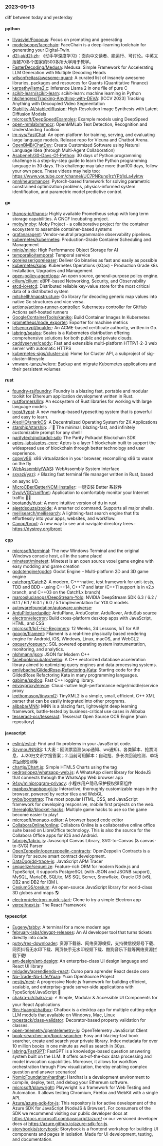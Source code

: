### 2023-09-13
diff between today and yesterday

#### python
* [lllyasviel/Fooocus](https://github.com/lllyasviel/Fooocus): Focus on prompting and generating
* [modelscope/facechain](https://github.com/modelscope/facechain): FaceChain is a deep-learning toolchain for generating your Digital-Twin.
* [d2l-ai/d2l-zh](https://github.com/d2l-ai/d2l-zh): 《动手学深度学习》：面向中文读者、能运行、可讨论。中英文版被70多个国家的500多所大学用于教学。
* [FasterDecoding/Medusa](https://github.com/FasterDecoding/Medusa): Medusa: Simple Framework for Accelerating LLM Generation with Multiple Decoding Heads
* [wilsonfreitas/awesome-quant](https://github.com/wilsonfreitas/awesome-quant): A curated list of insanely awesome libraries, packages and resources for Quants (Quantitative Finance)
* [karpathy/llama2.c](https://github.com/karpathy/llama2.c): Inference Llama 2 in one file of pure C
* [scikit-learn/scikit-learn](https://github.com/scikit-learn/scikit-learn): scikit-learn: machine learning in Python
* [hkchengrex/Tracking-Anything-with-DEVA](https://github.com/hkchengrex/Tracking-Anything-with-DEVA): [ICCV 2023] Tracking Anything with Decoupled Video Segmentation
* [Stability-AI/stablediffusion](https://github.com/Stability-AI/stablediffusion): High-Resolution Image Synthesis with Latent Diffusion Models
* [microsoft/DeepSpeedExamples](https://github.com/microsoft/DeepSpeedExamples): Example models using DeepSpeed
* [open-mmlab/mmocr](https://github.com/open-mmlab/mmocr): OpenMMLab Text Detection, Recognition and Understanding Toolbox
* [lm-sys/FastChat](https://github.com/lm-sys/FastChat): An open platform for training, serving, and evaluating large language models. Release repo for Vicuna and Chatbot Arena.
* [OpenBMB/ChatDev](https://github.com/OpenBMB/ChatDev): Create Customized Software using Natural Language Idea (through Multi-Agent Collaboration)
* [Asabeneh/30-Days-Of-Python](https://github.com/Asabeneh/30-Days-Of-Python): 30 days of Python programming challenge is a step-by-step guide to learn the Python programming language in 30 days. This challenge may take more than100 days, follow your own pace. These videos may help too: https://www.youtube.com/channel/UC7PNRuno1rzYPb1xLa4yktw
* [pnnl/neuromancer](https://github.com/pnnl/neuromancer): Pytorch-based framework for solving parametric constrained optimization problems, physics-informed system identification, and parametric model predictive control.

#### go
* [thanos-io/thanos](https://github.com/thanos-io/thanos): Highly available Prometheus setup with long term storage capabilities. A CNCF Incubating project.
* [moby/moby](https://github.com/moby/moby): Moby Project - a collaborative project for the container ecosystem to assemble container-based systems
* [grafana/agent](https://github.com/grafana/agent): Vendor-neutral programmable observability pipelines.
* [kubernetes/kubernetes](https://github.com/kubernetes/kubernetes): Production-Grade Container Scheduling and Management
* [minio/minio](https://github.com/minio/minio): High Performance Object Storage for AI
* [temporalio/temporal](https://github.com/temporalio/temporal): Temporal service
* [goreleaser/goreleaser](https://github.com/goreleaser/goreleaser): Deliver Go binaries as fast and easily as possible
* [kubernetes/kops](https://github.com/kubernetes/kops): Kubernetes Operations (kOps) - Production Grade k8s Installation, Upgrades and Management
* [open-policy-agent/opa](https://github.com/open-policy-agent/opa): An open source, general-purpose policy engine.
* [cilium/cilium](https://github.com/cilium/cilium): eBPF-based Networking, Security, and Observability
* [etcd-io/etcd](https://github.com/etcd-io/etcd): Distributed reliable key-value store for the most critical data of a distributed system
* [mitchellh/mapstructure](https://github.com/mitchellh/mapstructure): Go library for decoding generic map values into native Go structures and vice versa.
* [actions/actions-runner-controller](https://github.com/actions/actions-runner-controller): Kubernetes controller for GitHub Actions self-hosted runners
* [GoogleContainerTools/kaniko](https://github.com/GoogleContainerTools/kaniko): Build Container Images In Kubernetes
* [prometheus/node_exporter](https://github.com/prometheus/node_exporter): Exporter for machine metrics
* [letsencrypt/boulder](https://github.com/letsencrypt/boulder): An ACME-based certificate authority, written in Go.
* [labring/sealos](https://github.com/labring/sealos): Sealos is a Kubernetes distribution offering comprehensive solutions for both public and private clouds.
* [caddyserver/caddy](https://github.com/caddyserver/caddy): Fast and extensible multi-platform HTTP/1-2-3 web server with automatic HTTPS
* [kubernetes-sigs/cluster-api](https://github.com/kubernetes-sigs/cluster-api): Home for Cluster API, a subproject of sig-cluster-lifecycle
* [vmware-tanzu/velero](https://github.com/vmware-tanzu/velero): Backup and migrate Kubernetes applications and their persistent volumes

#### rust
* [foundry-rs/foundry](https://github.com/foundry-rs/foundry): Foundry is a blazing fast, portable and modular toolkit for Ethereum application development written in Rust.
* [rustformers/llm](https://github.com/rustformers/llm): An ecosystem of Rust libraries for working with large language models
* [typst/typst](https://github.com/typst/typst): A new markup-based typesetting system that is powerful and easy to learn.
* [AleoHQ/snarkOS](https://github.com/AleoHQ/snarkOS): A Decentralized Operating System for ZK Applications
* [starship/starship](https://github.com/starship/starship): ☄🌌️ The minimal, blazing-fast, and infinitely customizable prompt for any shell!
* [paritytech/polkadot-sdk](https://github.com/paritytech/polkadot-sdk): The Parity Polkadot Blockchain SDK
* [aptos-labs/aptos-core](https://github.com/aptos-labs/aptos-core): Aptos is a layer 1 blockchain built to support the widespread use of blockchain through better technology and user experience.
* [copy/v86](https://github.com/copy/v86): x86 virtualization in your browser, recompiling x86 to wasm on the fly
* [WebAssembly/WASI](https://github.com/WebAssembly/WASI): WebAssembly System Interface
* [sxyazi/yazi](https://github.com/sxyazi/yazi): ⚡️ Blazing fast terminal file manager written in Rust, based on async I/O.
* [MicroCBer/BetterNCM-Installer](https://github.com/MicroCBer/BetterNCM-Installer): 一键安装 Better 系软件
* [GyulyVGC/sniffnet](https://github.com/GyulyVGC/sniffnet): Application to comfortably monitor your Internet traffic 🕵️‍♂️
* [bootandy/dust](https://github.com/bootandy/dust): A more intuitive version of du in rust
* [ajeetdsouza/zoxide](https://github.com/ajeetdsouza/zoxide): A smarter cd command. Supports all major shells.
* [meilisearch/meilisearch](https://github.com/meilisearch/meilisearch): A lightning-fast search engine that fits effortlessly into your apps, websites, and workflow.
* [Canop/broot](https://github.com/Canop/broot): A new way to see and navigate directory trees : https://dystroy.org/broot

#### cpp
* [microsoft/terminal](https://github.com/microsoft/terminal): The new Windows Terminal and the original Windows console host, all in the same place!
* [minetest/minetest](https://github.com/minetest/minetest): Minetest is an open source voxel game engine with easy modding and game creation
* [godotengine/godot](https://github.com/godotengine/godot): Godot Engine – Multi-platform 2D and 3D game engine
* [catchorg/Catch2](https://github.com/catchorg/Catch2): A modern, C++-native, test framework for unit-tests, TDD and BDD - using C++14, C++17 and later (C++11 support is in v2.x branch, and C++03 on the Catch1.x branch)
* [marcoslucianops/DeepStream-Yolo](https://github.com/marcoslucianops/DeepStream-Yolo): NVIDIA DeepStream SDK 6.3 / 6.2 / 6.1.1 / 6.1 / 6.0.1 / 6.0 / 5.1 implementation for YOLO models
* [autowarefoundation/autoware.universe](https://github.com/autowarefoundation/autoware.universe): 
* [ArduPilot/ardupilot](https://github.com/ArduPilot/ardupilot): ArduPlane, ArduCopter, ArduRover, ArduSub source
* [electron/electron](https://github.com/electron/electron): Build cross-platform desktop apps with JavaScript, HTML, and CSS
* [microsoft/IoT-For-Beginners](https://github.com/microsoft/IoT-For-Beginners): 12 Weeks, 24 Lessons, IoT for All!
* [google/filament](https://github.com/google/filament): Filament is a real-time physically based rendering engine for Android, iOS, Windows, Linux, macOS, and WebGL2
* [osquery/osquery](https://github.com/osquery/osquery): SQL powered operating system instrumentation, monitoring, and analytics.
* [nlohmann/json](https://github.com/nlohmann/json): JSON for Modern C++
* [facebookincubator/velox](https://github.com/facebookincubator/velox): A C++ vectorized database acceleration library aimed to optimizing query engines and data processing systems.
* [emilybache/GildedRose-Refactoring-Kata](https://github.com/emilybache/GildedRose-Refactoring-Kata): Starting code for the GildedRose Refactoring Kata in many programming languages.
* [gabime/spdlog](https://github.com/gabime/spdlog): Fast C++ logging library.
* [envoyproxy/envoy](https://github.com/envoyproxy/envoy): Cloud-native high-performance edge/middle/service proxy
* [leethomason/tinyxml2](https://github.com/leethomason/tinyxml2): TinyXML2 is a simple, small, efficient, C++ XML parser that can be easily integrated into other programs.
* [alibaba/MNN](https://github.com/alibaba/MNN): MNN is a blazing fast, lightweight deep learning framework, battle-tested by business-critical use cases in Alibaba
* [tesseract-ocr/tesseract](https://github.com/tesseract-ocr/tesseract): Tesseract Open Source OCR Engine (main repository)

#### javascript
* [eslint/eslint](https://github.com/eslint/eslint): Find and fix problems in your JavaScript code.
* [Szymou/NNBS](https://github.com/Szymou/NNBS): 1.大麦：回流票监测(app通知、wx通知)、各类脚本、抢票消息、JJ20扫文识字搜答案；2.当前可用脚本：自动抢、多长次回流检测、单场次回流检测等
* [chartjs/Chart.js](https://github.com/chartjs/Chart.js): Simple HTML5 Charts using the <canvas> tag
* [pedroslopez/whatsapp-web.js](https://github.com/pedroslopez/whatsapp-web.js): A WhatsApp client library for NodeJS that connects through the WhatsApp Web browser app
* [94xy/miniprogram-privacy](https://github.com/94xy/miniprogram-privacy): 小程序用户隐私保护授权弹窗组件
* [mapbox/mapbox-gl-js](https://github.com/mapbox/mapbox-gl-js): Interactive, thoroughly customizable maps in the browser, powered by vector tiles and WebGL
* [twbs/bootstrap](https://github.com/twbs/bootstrap): The most popular HTML, CSS, and JavaScript framework for developing responsive, mobile first projects on the web.
* [therealgliz/blooket-hacks](https://github.com/therealgliz/blooket-hacks): Multiple game hacks to use so the game become easier to play!
* [microsoft/monaco-editor](https://github.com/microsoft/monaco-editor): A browser based code editor
* [CollaboraOnline/online](https://github.com/CollaboraOnline/online): Collabora Online is a collaborative online office suite based on LibreOffice technology. This is also the source for the Collabora Office apps for iOS and Android.
* [fabricjs/fabric.js](https://github.com/fabricjs/fabric.js): Javascript Canvas Library, SVG-to-Canvas (& canvas-to-SVG) Parser
* [OpenZeppelin/openzeppelin-contracts](https://github.com/OpenZeppelin/openzeppelin-contracts): OpenZeppelin Contracts is a library for secure smart contract development.
* [DataDog/dd-trace-js](https://github.com/DataDog/dd-trace-js): JavaScript APM Tracer
* [sequelize/sequelize](https://github.com/sequelize/sequelize): Feature-rich ORM for modern Node.js and TypeScript, it supports PostgreSQL (with JSON and JSONB support), MySQL, MariaDB, SQLite, MS SQL Server, Snowflake, Oracle DB (v6), DB2 and DB2 for IBM i.
* [CesiumGS/cesium](https://github.com/CesiumGS/cesium): An open-source JavaScript library for world-class 3D globes and maps 🌎
* [electron/electron-quick-start](https://github.com/electron/electron-quick-start): Clone to try a simple Electron app
* [vercel/next.js](https://github.com/vercel/next.js): The React Framework

#### typescript
* [Eugeny/tabby](https://github.com/Eugeny/tabby): A terminal for a more modern age
* [february-labs/devgpt-releases](https://github.com/february-labs/devgpt-releases): An AI developer tool that turns tickets directly into code.
* [putyy/res-downloader](https://github.com/putyy/res-downloader): 资源下载器、网络资源嗅探，支持微信视频号下载、网页抖音无水印下载、网页快手无水印视频下载、酷狗音乐下载等网络资源拦截下载!
* [ant-design/ant-design](https://github.com/ant-design/ant-design): An enterprise-class UI design language and React UI library
* [midudev/aprendiendo-react](https://github.com/midudev/aprendiendo-react): Curso para aprender React desde cero
* [No-Trade-No-Life/Yuan](https://github.com/No-Trade-No-Life/Yuan): Yuan OpenSource Project
* [nestjs/nest](https://github.com/nestjs/nest): A progressive Node.js framework for building efficient, scalable, and enterprise-grade server-side applications with TypeScript/JavaScript 🚀
* [chakra-ui/chakra-ui](https://github.com/chakra-ui/chakra-ui): ⚡️ Simple, Modular & Accessible UI Components for your React Applications
* [Bin-Huang/chatbox](https://github.com/Bin-Huang/chatbox): Chatbox is a desktop app for multiple cutting-edge LLM models that available on Windows, Mac, Linux
* [typestack/class-validator](https://github.com/typestack/class-validator): Decorator-based property validation for classes.
* [open-telemetry/opentelemetry-js](https://github.com/open-telemetry/opentelemetry-js): OpenTelemetry JavaScript Client
* [book-searcher-org/book-searcher](https://github.com/book-searcher-org/book-searcher): Easy and blazing-fast book searcher, create and search your private library. Index metadata for over 10 million books in one minute as well as search in 30µs.
* [labring/FastGPT](https://github.com/labring/FastGPT): FastGPT is a knowledge-based question answering system built on the LLM. It offers out-of-the-box data processing and model invocation capabilities. Moreover, it allows for workflow orchestration through Flow visualization, thereby enabling complex question and answer scenarios!
* [NomicFoundation/hardhat](https://github.com/NomicFoundation/hardhat): Hardhat is a development environment to compile, deploy, test, and debug your Ethereum software.
* [microsoft/playwright](https://github.com/microsoft/playwright): Playwright is a framework for Web Testing and Automation. It allows testing Chromium, Firefox and WebKit with a single API.
* [Azure/azure-sdk-for-js](https://github.com/Azure/azure-sdk-for-js): This repository is for active development of the Azure SDK for JavaScript (NodeJS & Browser). For consumers of the SDK we recommend visiting our public developer docs at https://docs.microsoft.com/javascript/azure/ or our versioned developer docs at https://azure.github.io/azure-sdk-for-js.
* [storybookjs/storybook](https://github.com/storybookjs/storybook): Storybook is a frontend workshop for building UI components and pages in isolation. Made for UI development, testing, and documentation.
